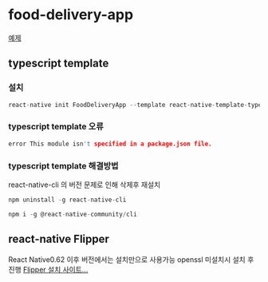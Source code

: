 # food-delivery-app
[예제](https://github.com/ZeroCho/food-delivery-app/blob/master/README.md)

## typescript template

### 설치
```c
react-native init FoodDeliveryApp --template react-native-template-typescript
```

### typescript template 오류
```c
error This module isn't specified in a package.json file.
```

### typescript template 해결방법
react-native-cli 의 버전 문제로 인해 삭제후 재설치
```c
npm uninstall -g react-native-cli
```
```c
npm i -g @react-native-community/cli
```

## react-native Flipper
React Native0.62 이후 버전에서는 설치만으로 사용가능
openssl 미설치시 설치 후 진행
[Flipper 설치 사이트...](https://fbflipper.com/)


